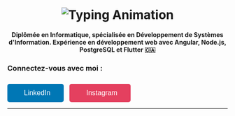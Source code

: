   <h1 align="center">
    <img src="https://readme-typing-svg.herokuapp.com/?font=Righteous&size=35&center=true&vCenter=true&width=500&height=70&duration=4000&lines=Hi+There!+%F0%9F%91%8B;+I'm+Nada+Ben+Khaled!" alt="Typing Animation" />
</h1>
<h3 align="center" style="font-size: 14px;">Diplômée en Informatique, spécialisée en Développement de Systèmes d'Information. Expérience en développement web avec Angular, Node.js, PostgreSQL et Flutter <span>&#127464;&#127462;</span></h3>

<!---
nadaaaaaaaa777777777/nadaaaaaaaa777777777 is a ✨ special ✨ repository because its README.md (this file) appears on your GitHub profile.
You can click the Preview link to take a look at your changes.
--->

<h3>Connectez-vous avec moi :</h3>
<a href="https://www.linkedin.com/in/ben-khaled-nada-8609b2258/" target="_blank" style="display: inline-block; padding: 12px 30px; background-color: #0077b5; color: white; text-decoration: none; border-radius: 5px; font-size: 16px; font-family: Arial, sans-serif; margin-right: 10px;">
  <i class="fab fa-linkedin" style="margin-right: 8px;"></i>LinkedIn
</a>

<a href="https://www.instagram.com/khalednadaben/" target="_blank" style="display: inline-block; padding: 12px 30px; background-color: #E4405F; color: white; text-decoration: none; border-radius: 5px; font-size: 16px; font-family: Arial, sans-serif; margin-top: 10px;">
  <i class="fab fa-instagram" style="margin-right: 8px;"></i>Instagram
</a>



<br/>

<hr/>
